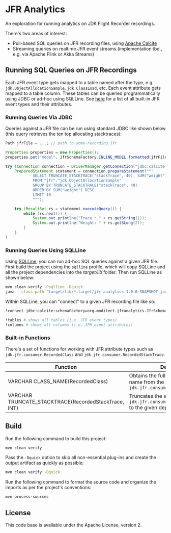 # JFR Analytics

An exploration for running analytics on JDK Flight Recorder recordings.

There's two areas of interest:

* Pull-based SQL queries on JFR recording files, using [Apache Calcite](https://calcite.apache.org/)
* Streaming queries on realtime JFR event streams (implementation tbd., e.g. via Apache Flink or Akka Streams)

## Running SQL Queries on JFR Recordings

Each JFR event type gets mapped to a table named after the type, e.g. `jdk.ObjectAllocationSample`, `jdk.ClassLoad`, etc.
Each event attribute gets mapped to a table column.
These tables can be queried programmatically using JDBC or ad-hoc using SQLLine.
See [here](https://bestsolution-at.github.io/jfr-doc/openjdk-17.html) for a list of all built-in JFR event types and their attributes.

### Running Queries Via JDBC

Queries against a JFR file can be run using standard JDBC like shown below
(this query retrieves the ten top allocating stacktraces):

```java
Path jfrFile = ...; // path to some-recording.jfr

Properties properties = new Properties();
properties.put("model", JfrSchemaFactory.INLINE_MODEL.formatted(jfrFile));

try (Connection connection = DriverManager.getConnection("jdbc:calcite:", properties)) {
    PreparedStatement statement = connection.prepareStatement("""
            SELECT TRUNCATE_STACKTRACE("stackTrace", 40), SUM("weight")
            FROM "jfr"."jdk.ObjectAllocationSample"
            GROUP BY TRUNCATE_STACKTRACE("stackTrace", 40)
            ORDER BY SUM("weight") DESC
            LIMIT 10
            """);

    try (ResultSet rs = statement.executeQuery()) {
        while (rs.next()) {
            System.out.printlne("Trace : " + rs.getString(1));
            System.out.printlne("Weight: " + rs.getSLong(2));
        }
    }
}
```

### Running Queries Using SQLLine

Using [SQLLine](https://julianhyde.github.io/sqlline/manual.html), you can run ad-hoc SQL queries against a given JFR file.
First build the project using the `sqlline` profile, which will copy SQLLine and all the project dependencies into the _target/lib_ folder.
Then run SQLLine as shown below:

```bash
mvn clean verify -Psqlline -Dquick
java --class-path "target/lib/*:target/jfr-analytics-1.0.0-SNAPSHOT.jar" sqlline.SqlLine
```

Within SQLLine, you can "connect" to a given JFR recording file like so:

```bash
!connect jdbc:calcite:schemaFactory=org.moditect.jfranalytics.JfrSchemaFactory;schema.file=src/test/resources/class-loading.jfr dummy dummy

!tables # shows all tables (i.e. JFR event types)
!columns # shows all columns (i.e. JFR event attributes)
```

### Built-in Functions

There's a set of functions for working with JFR attribute types such as `jdk.jfr.consumer.RecordedClass` and `jdk.jfr.consumer.RecordedStackTrace`.

| Function                                             | Description                                                                                    |
| ---------------------------------------------------- | ---------------------------------------------------------------------------------------------- |
| VARCHAR CLASS_NAME(RecordedClass)                    | Obtains the fully-qualified class name from the given `jdk.jfr.consumer.RecordedClass`         |
| VARCHAR TRUNCATE_STACKTRACE(RecordedStackTrace, INT) | Truncates the stacktrace of the given `jdk.jfr.consumer.RecordedStackTrace` to the given depth |

## Build

Run the following command to build this project:

```bash
mvn clean verify
```

Pass the `-Dquick` option to skip all non-essential plug-ins and create the output artifact as quickly as possible:

```bash
mvn clean verify -Dquick
```

Run the following command to format the source code and organize the imports as per the project's conventions:

```bash
mvn process-sources
```

## License

This code base is available under the Apache License, version 2.

